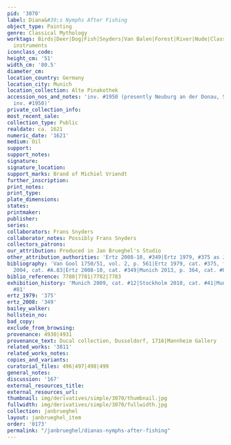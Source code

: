 ```yaml
---
pid: '3070'
label: Diana&#39;s Nymphs After Fishing
object_type: Painting
genre: Classical Mythology
worktags: Birds|Deer|Dog|Fish|Snyders|Van Balen|Forest|River|Nude|Classical|Mythological|Flowers|Musical
  instruments
iconclass_code:
height_cm: '51'
width_cm: '80.5'
diameter_cm:
location_country: Germany
location_city: Munich
location_collection: Alte Pinakothek
accession_nos_and_notes: 'inv. #1950 (presently Neuburg an der Donau, Staatsgalerie,
  inv. #1950)'
private_collection_info:
most_recent_sale:
collection_type: Public
realdate: ca. 1621
numeric_date: '1621'
medium: Oil
support:
support_notes:
signature:
signature_location:
support_marks: Brand of Michiel Vriendt
further_inscription:
print_notes:
print_type:
plate_dimensions:
states:
printmaker:
publisher:
series:
collaborators: Frans Snyders
collaborator_notes: Possibly Frans Snyders
collectors_patrons:
our_attribution: Produced in Jan Brueghel's Studio
other_attribution_authorities: 'Ertz 2008-10, #349|Ertz 1979, #375 as Jan and studio'
bibliography: 'Van Gool 1750/51, vol. 2, p. 561|Ertz 1979, cat. #375, fig. 480|Werche
  2004, cat. #A.83|Ertz 2008-10, cat. #349|Munich 2013, p. 364, cat. #81'
biblio_reference: 7780|7781|7782|7783
exhibition_history: 'Munich 2009, cat. #12|Stockholm 2010, cat. #41|Munich 2013, cat.
  #81'
ertz_1979: '375'
ertz_2008: '349'
bailey_walker:
hollstein_no:
bad_copy:
exclude_from_browsing:
provenance: 4930|4931
provenance_text: Ducal collection, Dusseldorf, 1716|Mannheim Gallery
related_works: '3811'
related_works_notes:
copies_and_variants:
curatorial_files: 496|497|498|499
general_notes:
discussion: '167'
external_resources_title:
external_resources_url:
thumbnail: img/derivatives/simple/3070/thumbnail.jpg
fullwidth: img/derivatives/simple/3070/fullwidth.jpg
collection: janbrueghel
layout: janbrueghel_item
order: '0173'
permalink: "/janbrueghel/dianas-nymphs-after-fishing"
---
```


